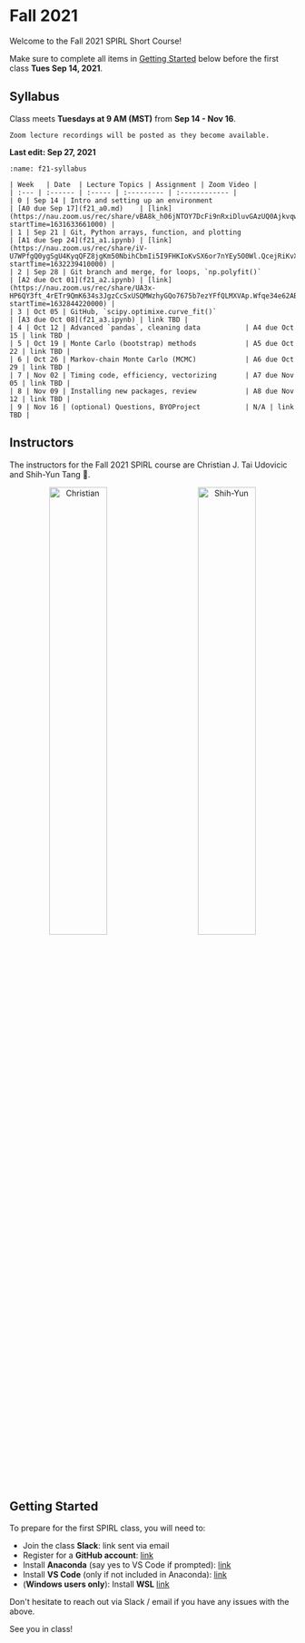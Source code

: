 # Fall 2021

Welcome to the Fall 2021 SPIRL Short Course!

Make sure to complete all items in [Getting Started](#getting-started) below before the first class **Tues Sep 14, 2021**.

## Syllabus

Class meets **Tuesdays at 9 AM (MST)** from **Sep 14 - Nov 16**.

```{note}
Zoom lecture recordings will be posted as they become available.
```

**Last edit: Sep 27, 2021**

```{table} Fall 2021 Syllabus (subject to change during the course)
:name: f21-syllabus

| Week   | Date  | Lecture Topics | Assignment | Zoom Video |
| :--- | :------ | :----- | :--------- | :------------ |
| 0 | Sep 14 | Intro and setting up an environment                    | [A0 due Sep 17](f21_a0.md)    | [link](https://nau.zoom.us/rec/share/vBA8k_h06jNTOY7DcFi9nRxiDluvGAzUQ0AjkvqwvVY4KvFAe1bM7jsZzs9nNC8O.lyK3LmwOw3vy0Q6S?startTime=1631633661000) |
| 1 | Sep 21 | Git, Python arrays, function, and plotting             | [A1 due Sep 24](f21_a1.ipynb) | [link](https://nau.zoom.us/rec/share/iV-U7WPfgQ0ygSgU4KyqQFZ8jgKm50NbihCbmIi5I9FHKIoKvSX6or7nYEy5O0Wl.QcejRiKvXofl3_RJ?startTime=1632239410000) |
| 2 | Sep 28 | Git branch and merge, for loops, `np.polyfit()`        | [A2 due Oct 01](f21_a2.ipynb) | [link](https://nau.zoom.us/rec/share/UA3x-HP6QY3ft_4rETr9QmK634s3JgzCcSxUSQMWzhyGQo7675b7ezYFfQLMXVAp.Wfqe34e62ABZljqu?startTime=1632844220000) |
| 3 | Oct 05 | GitHub, `scipy.optimixe.curve_fit()`                   | [A3 due Oct 08](f21_a3.ipynb) | link TBD |
| 4 | Oct 12 | Advanced `pandas`, cleaning data           | A4 due Oct 15 | link TBD |
| 5 | Oct 19 | Monte Carlo (bootstrap) methods            | A5 due Oct 22 | link TBD |
| 6 | Oct 26 | Markov-chain Monte Carlo (MCMC)            | A6 due Oct 29 | link TBD |
| 7 | Nov 02 | Timing code, efficiency, vectorizing       | A7 due Nov 05 | link TBD |
| 8 | Nov 09 | Installing new packages, review            | A8 due Nov 12 | link TBD |
| 9 | Nov 16 | (optional) Questions, BYOProject           | N/A | link TBD |
```

## Instructors

The instructors for the Fall 2021 SPIRL course are Christian J. Tai Udovicic and Shih-Yun Tang 👋.

<p align="center">
  <img alt="Christian" src="https://raw.githubusercontent.com/cjtu/spirl/master/spirl/images/instructors/christian.jpg" width="45%">
&nbsp; &nbsp; &nbsp; &nbsp;
  <img alt="Shih-Yun" src="https://raw.githubusercontent.com/cjtu/spirl/master/spirl/images/instructors/shih-yun.jpg" width="45%">
</p>

## Getting Started

To prepare for the first SPIRL class, you will need to:

- Join the class **Slack**: link sent via email
- Register for a **GitHub account**: [link](https://github.com/signup)
- Install **Anaconda** (say yes to VS Code if prompted): [link](https://www.anaconda.com/products/individual-d)
- Install **VS Code** (only if not included in Anaconda): [link](https://code.visualstudio.com/download)
- (**Windows users only**): Install **WSL** [link](https://docs.microsoft.com/en-us/windows/wsl/install-win10)

Don't hesitate to reach out via Slack / email if you have any issues with the above.

See you in class!
